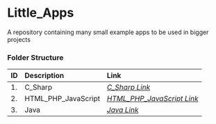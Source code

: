 # Little_Apps
A repository containing many small example apps to be used in bigger projects

### Folder Structure

|ID|Description|Link|
| :------------| :------------ | :------------ |
|1.|C_Sharp|*[C_Sharp Link](https://github.com/Cale-Torino/Little_Apps/tree/main/1.%20C_Sharp)*|
|2.|HTML_PHP_JavaScript|*[HTML_PHP_JavaScript Link](https://github.com/Cale-Torino/Little_Apps/tree/main/2.%20HTML_PHP_JavaScript)*|
|3.|Java|*[Java Link](https://github.com/Cale-Torino/Little_Apps/tree/main/3.%20Java)*|
